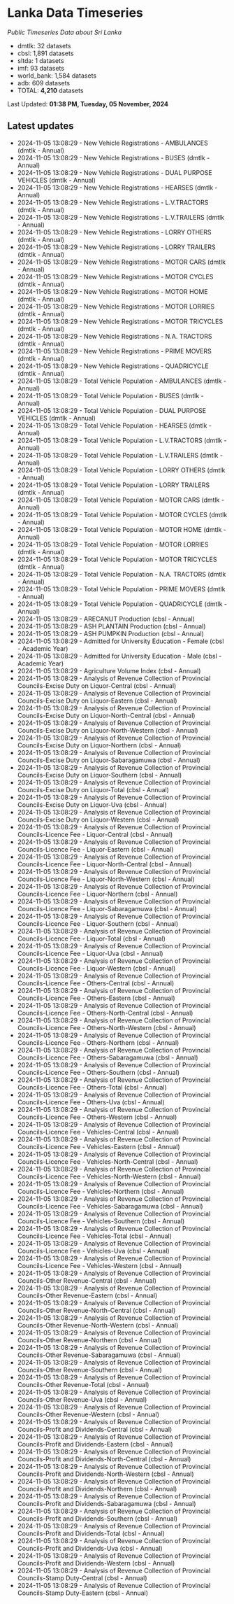# Lanka Data Timeseries
*Public Timeseries Data about Sri Lanka*

* dmtlk: 32 datasets
* cbsl: 1,891 datasets
* sltda: 1 datasets
* imf: 93 datasets
* world_bank: 1,584 datasets
* adb: 609 datasets
* TOTAL: **4,210** datasets

Last Updated: **01:38 PM, Tuesday, 05 November, 2024**

## Latest updates

* 2024-11-05 13:08:29 - New Vehicle Registrations - AMBULANCES (dmtlk - Annual)
* 2024-11-05 13:08:29 - New Vehicle Registrations - BUSES (dmtlk - Annual)
* 2024-11-05 13:08:29 - New Vehicle Registrations - DUAL PURPOSE VEHICLES (dmtlk - Annual)
* 2024-11-05 13:08:29 - New Vehicle Registrations - HEARSES (dmtlk - Annual)
* 2024-11-05 13:08:29 - New Vehicle Registrations - L.V.TRACTORS (dmtlk - Annual)
* 2024-11-05 13:08:29 - New Vehicle Registrations - L.V.TRAILERS (dmtlk - Annual)
* 2024-11-05 13:08:29 - New Vehicle Registrations - LORRY OTHERS (dmtlk - Annual)
* 2024-11-05 13:08:29 - New Vehicle Registrations - LORRY TRAILERS (dmtlk - Annual)
* 2024-11-05 13:08:29 - New Vehicle Registrations - MOTOR CARS (dmtlk - Annual)
* 2024-11-05 13:08:29 - New Vehicle Registrations - MOTOR CYCLES (dmtlk - Annual)
* 2024-11-05 13:08:29 - New Vehicle Registrations - MOTOR HOME (dmtlk - Annual)
* 2024-11-05 13:08:29 - New Vehicle Registrations - MOTOR LORRIES (dmtlk - Annual)
* 2024-11-05 13:08:29 - New Vehicle Registrations - MOTOR TRICYCLES (dmtlk - Annual)
* 2024-11-05 13:08:29 - New Vehicle Registrations - N.A. TRACTORS (dmtlk - Annual)
* 2024-11-05 13:08:29 - New Vehicle Registrations - PRIME MOVERS (dmtlk - Annual)
* 2024-11-05 13:08:29 - New Vehicle Registrations - QUADRICYCLE (dmtlk - Annual)
* 2024-11-05 13:08:29 - Total Vehicle Population - AMBULANCES (dmtlk - Annual)
* 2024-11-05 13:08:29 - Total Vehicle Population - BUSES (dmtlk - Annual)
* 2024-11-05 13:08:29 - Total Vehicle Population - DUAL PURPOSE VEHICLES (dmtlk - Annual)
* 2024-11-05 13:08:29 - Total Vehicle Population - HEARSES (dmtlk - Annual)
* 2024-11-05 13:08:29 - Total Vehicle Population - L.V.TRACTORS (dmtlk - Annual)
* 2024-11-05 13:08:29 - Total Vehicle Population - L.V.TRAILERS (dmtlk - Annual)
* 2024-11-05 13:08:29 - Total Vehicle Population - LORRY OTHERS (dmtlk - Annual)
* 2024-11-05 13:08:29 - Total Vehicle Population - LORRY TRAILERS (dmtlk - Annual)
* 2024-11-05 13:08:29 - Total Vehicle Population - MOTOR CARS (dmtlk - Annual)
* 2024-11-05 13:08:29 - Total Vehicle Population - MOTOR CYCLES (dmtlk - Annual)
* 2024-11-05 13:08:29 - Total Vehicle Population - MOTOR HOME (dmtlk - Annual)
* 2024-11-05 13:08:29 - Total Vehicle Population - MOTOR LORRIES (dmtlk - Annual)
* 2024-11-05 13:08:29 - Total Vehicle Population - MOTOR TRICYCLES (dmtlk - Annual)
* 2024-11-05 13:08:29 - Total Vehicle Population - N.A. TRACTORS (dmtlk - Annual)
* 2024-11-05 13:08:29 - Total Vehicle Population - PRIME MOVERS (dmtlk - Annual)
* 2024-11-05 13:08:29 - Total Vehicle Population - QUADRICYCLE (dmtlk - Annual)
* 2024-11-05 13:08:29 - ARECANUT Production (cbsl - Annual)
* 2024-11-05 13:08:29 - ASH PLANTAIN Production (cbsl - Annual)
* 2024-11-05 13:08:29 - ASH PUMPKIN Production (cbsl - Annual)
* 2024-11-05 13:08:29 - Admitted for University Education - Female (cbsl - Academic Year)
* 2024-11-05 13:08:29 - Admitted for University Education - Male (cbsl - Academic Year)
* 2024-11-05 13:08:29 - Agriculture Volume Index (cbsl - Annual)
* 2024-11-05 13:08:29 - Analysis of Revenue Collection of Provincial Councils-Excise Duty on Liquor-Central (cbsl - Annual)
* 2024-11-05 13:08:29 - Analysis of Revenue Collection of Provincial Councils-Excise Duty on Liquor-Eastern (cbsl - Annual)
* 2024-11-05 13:08:29 - Analysis of Revenue Collection of Provincial Councils-Excise Duty on Liquor-North-Central (cbsl - Annual)
* 2024-11-05 13:08:29 - Analysis of Revenue Collection of Provincial Councils-Excise Duty on Liquor-North-Western (cbsl - Annual)
* 2024-11-05 13:08:29 - Analysis of Revenue Collection of Provincial Councils-Excise Duty on Liquor-Northern (cbsl - Annual)
* 2024-11-05 13:08:29 - Analysis of Revenue Collection of Provincial Councils-Excise Duty on Liquor-Sabaragamuwa (cbsl - Annual)
* 2024-11-05 13:08:29 - Analysis of Revenue Collection of Provincial Councils-Excise Duty on Liquor-Southern (cbsl - Annual)
* 2024-11-05 13:08:29 - Analysis of Revenue Collection of Provincial Councils-Excise Duty on Liquor-Total (cbsl - Annual)
* 2024-11-05 13:08:29 - Analysis of Revenue Collection of Provincial Councils-Excise Duty on Liquor-Uva (cbsl - Annual)
* 2024-11-05 13:08:29 - Analysis of Revenue Collection of Provincial Councils-Excise Duty on Liquor-Western (cbsl - Annual)
* 2024-11-05 13:08:29 - Analysis of Revenue Collection of Provincial Councils-Licence Fee - Liquor-Central (cbsl - Annual)
* 2024-11-05 13:08:29 - Analysis of Revenue Collection of Provincial Councils-Licence Fee - Liquor-Eastern (cbsl - Annual)
* 2024-11-05 13:08:29 - Analysis of Revenue Collection of Provincial Councils-Licence Fee - Liquor-North-Central (cbsl - Annual)
* 2024-11-05 13:08:29 - Analysis of Revenue Collection of Provincial Councils-Licence Fee - Liquor-North-Western (cbsl - Annual)
* 2024-11-05 13:08:29 - Analysis of Revenue Collection of Provincial Councils-Licence Fee - Liquor-Northern (cbsl - Annual)
* 2024-11-05 13:08:29 - Analysis of Revenue Collection of Provincial Councils-Licence Fee - Liquor-Sabaragamuwa (cbsl - Annual)
* 2024-11-05 13:08:29 - Analysis of Revenue Collection of Provincial Councils-Licence Fee - Liquor-Southern (cbsl - Annual)
* 2024-11-05 13:08:29 - Analysis of Revenue Collection of Provincial Councils-Licence Fee - Liquor-Total (cbsl - Annual)
* 2024-11-05 13:08:29 - Analysis of Revenue Collection of Provincial Councils-Licence Fee - Liquor-Uva (cbsl - Annual)
* 2024-11-05 13:08:29 - Analysis of Revenue Collection of Provincial Councils-Licence Fee - Liquor-Western (cbsl - Annual)
* 2024-11-05 13:08:29 - Analysis of Revenue Collection of Provincial Councils-Licence Fee - Others-Central (cbsl - Annual)
* 2024-11-05 13:08:29 - Analysis of Revenue Collection of Provincial Councils-Licence Fee - Others-Eastern (cbsl - Annual)
* 2024-11-05 13:08:29 - Analysis of Revenue Collection of Provincial Councils-Licence Fee - Others-North-Central (cbsl - Annual)
* 2024-11-05 13:08:29 - Analysis of Revenue Collection of Provincial Councils-Licence Fee - Others-North-Western (cbsl - Annual)
* 2024-11-05 13:08:29 - Analysis of Revenue Collection of Provincial Councils-Licence Fee - Others-Northern (cbsl - Annual)
* 2024-11-05 13:08:29 - Analysis of Revenue Collection of Provincial Councils-Licence Fee - Others-Sabaragamuwa (cbsl - Annual)
* 2024-11-05 13:08:29 - Analysis of Revenue Collection of Provincial Councils-Licence Fee - Others-Southern (cbsl - Annual)
* 2024-11-05 13:08:29 - Analysis of Revenue Collection of Provincial Councils-Licence Fee - Others-Total (cbsl - Annual)
* 2024-11-05 13:08:29 - Analysis of Revenue Collection of Provincial Councils-Licence Fee - Others-Uva (cbsl - Annual)
* 2024-11-05 13:08:29 - Analysis of Revenue Collection of Provincial Councils-Licence Fee - Others-Western (cbsl - Annual)
* 2024-11-05 13:08:29 - Analysis of Revenue Collection of Provincial Councils-Licence Fee - Vehicles-Central (cbsl - Annual)
* 2024-11-05 13:08:29 - Analysis of Revenue Collection of Provincial Councils-Licence Fee - Vehicles-Eastern (cbsl - Annual)
* 2024-11-05 13:08:29 - Analysis of Revenue Collection of Provincial Councils-Licence Fee - Vehicles-North-Central (cbsl - Annual)
* 2024-11-05 13:08:29 - Analysis of Revenue Collection of Provincial Councils-Licence Fee - Vehicles-North-Western (cbsl - Annual)
* 2024-11-05 13:08:29 - Analysis of Revenue Collection of Provincial Councils-Licence Fee - Vehicles-Northern (cbsl - Annual)
* 2024-11-05 13:08:29 - Analysis of Revenue Collection of Provincial Councils-Licence Fee - Vehicles-Sabaragamuwa (cbsl - Annual)
* 2024-11-05 13:08:29 - Analysis of Revenue Collection of Provincial Councils-Licence Fee - Vehicles-Southern (cbsl - Annual)
* 2024-11-05 13:08:29 - Analysis of Revenue Collection of Provincial Councils-Licence Fee - Vehicles-Total (cbsl - Annual)
* 2024-11-05 13:08:29 - Analysis of Revenue Collection of Provincial Councils-Licence Fee - Vehicles-Uva (cbsl - Annual)
* 2024-11-05 13:08:29 - Analysis of Revenue Collection of Provincial Councils-Licence Fee - Vehicles-Western (cbsl - Annual)
* 2024-11-05 13:08:29 - Analysis of Revenue Collection of Provincial Councils-Other Revenue-Central (cbsl - Annual)
* 2024-11-05 13:08:29 - Analysis of Revenue Collection of Provincial Councils-Other Revenue-Eastern (cbsl - Annual)
* 2024-11-05 13:08:29 - Analysis of Revenue Collection of Provincial Councils-Other Revenue-North-Central (cbsl - Annual)
* 2024-11-05 13:08:29 - Analysis of Revenue Collection of Provincial Councils-Other Revenue-North-Western (cbsl - Annual)
* 2024-11-05 13:08:29 - Analysis of Revenue Collection of Provincial Councils-Other Revenue-Northern (cbsl - Annual)
* 2024-11-05 13:08:29 - Analysis of Revenue Collection of Provincial Councils-Other Revenue-Sabaragamuwa (cbsl - Annual)
* 2024-11-05 13:08:29 - Analysis of Revenue Collection of Provincial Councils-Other Revenue-Southern (cbsl - Annual)
* 2024-11-05 13:08:29 - Analysis of Revenue Collection of Provincial Councils-Other Revenue-Total (cbsl - Annual)
* 2024-11-05 13:08:29 - Analysis of Revenue Collection of Provincial Councils-Other Revenue-Uva (cbsl - Annual)
* 2024-11-05 13:08:29 - Analysis of Revenue Collection of Provincial Councils-Other Revenue-Western (cbsl - Annual)
* 2024-11-05 13:08:29 - Analysis of Revenue Collection of Provincial Councils-Profit and Dividends-Central (cbsl - Annual)
* 2024-11-05 13:08:29 - Analysis of Revenue Collection of Provincial Councils-Profit and Dividends-Eastern (cbsl - Annual)
* 2024-11-05 13:08:29 - Analysis of Revenue Collection of Provincial Councils-Profit and Dividends-North-Central (cbsl - Annual)
* 2024-11-05 13:08:29 - Analysis of Revenue Collection of Provincial Councils-Profit and Dividends-North-Western (cbsl - Annual)
* 2024-11-05 13:08:29 - Analysis of Revenue Collection of Provincial Councils-Profit and Dividends-Northern (cbsl - Annual)
* 2024-11-05 13:08:29 - Analysis of Revenue Collection of Provincial Councils-Profit and Dividends-Sabaragamuwa (cbsl - Annual)
* 2024-11-05 13:08:29 - Analysis of Revenue Collection of Provincial Councils-Profit and Dividends-Southern (cbsl - Annual)
* 2024-11-05 13:08:29 - Analysis of Revenue Collection of Provincial Councils-Profit and Dividends-Total (cbsl - Annual)
* 2024-11-05 13:08:29 - Analysis of Revenue Collection of Provincial Councils-Profit and Dividends-Uva (cbsl - Annual)
* 2024-11-05 13:08:29 - Analysis of Revenue Collection of Provincial Councils-Profit and Dividends-Western (cbsl - Annual)
* 2024-11-05 13:08:29 - Analysis of Revenue Collection of Provincial Councils-Stamp Duty-Central (cbsl - Annual)
* 2024-11-05 13:08:29 - Analysis of Revenue Collection of Provincial Councils-Stamp Duty-Eastern (cbsl - Annual)